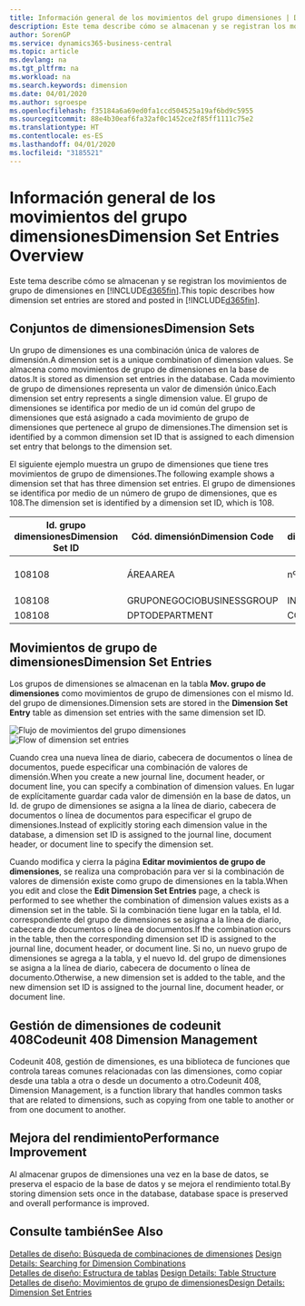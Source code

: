 ```yaml
---
title: Información general de los movimientos del grupo dimensiones | Documentos de Microsoft
description: Este tema describe cómo se almacenan y se registran los movimientos de grupo de dimensiones en Dynamics 365.
author: SorenGP
ms.service: dynamics365-business-central
ms.topic: article
ms.devlang: na
ms.tgt_pltfrm: na
ms.workload: na
ms.search.keywords: dimension
ms.date: 04/01/2020
ms.author: sgroespe
ms.openlocfilehash: f35184a6a69ed0fa1ccd504525a19af6bd9c5955
ms.sourcegitcommit: 88e4b30eaf6fa32af0c1452ce2f85ff1111c75e2
ms.translationtype: HT
ms.contentlocale: es-ES
ms.lasthandoff: 04/01/2020
ms.locfileid: "3185521"
---
```

# <a name="dimension-set-entries-overview"></a><span data-ttu-id="66a03-103">Información general de los movimientos del grupo dimensiones</span><span class="sxs-lookup"><span data-stu-id="66a03-103">Dimension Set Entries Overview</span></span>
<span data-ttu-id="66a03-104">Este tema describe cómo se almacenan y se registran los movimientos de grupo de dimensiones en [!INCLUDE[d365fin](includes/d365fin_md.md)].</span><span class="sxs-lookup"><span data-stu-id="66a03-104">This topic describes how dimension set entries are stored and posted in [!INCLUDE[d365fin](includes/d365fin_md.md)].</span></span>  

## <a name="dimension-sets"></a><span data-ttu-id="66a03-105">Conjuntos de dimensiones</span><span class="sxs-lookup"><span data-stu-id="66a03-105">Dimension Sets</span></span>  
<span data-ttu-id="66a03-106">Un grupo de dimensiones es una combinación única de valores de dimensión.</span><span class="sxs-lookup"><span data-stu-id="66a03-106">A dimension set is a unique combination of dimension values.</span></span> <span data-ttu-id="66a03-107">Se almacena como movimientos de grupo de dimensiones en la base de datos.</span><span class="sxs-lookup"><span data-stu-id="66a03-107">It is stored as dimension set entries in the database.</span></span> <span data-ttu-id="66a03-108">Cada movimiento de grupo de dimensiones representa un valor de dimensión único.</span><span class="sxs-lookup"><span data-stu-id="66a03-108">Each dimension set entry represents a single dimension value.</span></span> <span data-ttu-id="66a03-109">El grupo de dimensiones se identifica por medio de un id común del grupo de dimensiones que está asignado a cada movimiento de grupo de dimensiones que pertenece al grupo de dimensiones.</span><span class="sxs-lookup"><span data-stu-id="66a03-109">The dimension set is identified by a common dimension set ID that is assigned to each dimension set entry that belongs to the dimension set.</span></span>  

<span data-ttu-id="66a03-110">El siguiente ejemplo muestra un grupo de dimensiones que tiene tres movimientos de grupo de dimensiones.</span><span class="sxs-lookup"><span data-stu-id="66a03-110">The following example shows a dimension set that has three dimension set entries.</span></span> <span data-ttu-id="66a03-111">El grupo de dimensiones se identifica por medio de un número de grupo de dimensiones, que es 108.</span><span class="sxs-lookup"><span data-stu-id="66a03-111">The dimension set is identified by a dimension set ID, which is 108.</span></span>  

|<span data-ttu-id="66a03-112">Id. grupo dimensiones</span><span class="sxs-lookup"><span data-stu-id="66a03-112">Dimension Set ID</span></span>|<span data-ttu-id="66a03-113">Cód. dimensión</span><span class="sxs-lookup"><span data-stu-id="66a03-113">Dimension Code</span></span>|<span data-ttu-id="66a03-114">Cód. valor dimensión</span><span class="sxs-lookup"><span data-stu-id="66a03-114">Dimension Value Code</span></span>|<span data-ttu-id="66a03-115">Nombre valor dimensión</span><span class="sxs-lookup"><span data-stu-id="66a03-115">Dimension Value Name</span></span>|  
|----------------------|--------------------|--------------------------|--------------------------|  
|<span data-ttu-id="66a03-116">108</span><span class="sxs-lookup"><span data-stu-id="66a03-116">108</span></span>|<span data-ttu-id="66a03-117">ÁREA</span><span class="sxs-lookup"><span data-stu-id="66a03-117">AREA</span></span>|<span data-ttu-id="66a03-118">nº 70</span><span class="sxs-lookup"><span data-stu-id="66a03-118">70</span></span>|<span data-ttu-id="66a03-119">Norte América</span><span class="sxs-lookup"><span data-stu-id="66a03-119">America North</span></span>|  
|<span data-ttu-id="66a03-120">108</span><span class="sxs-lookup"><span data-stu-id="66a03-120">108</span></span>|<span data-ttu-id="66a03-121">GRUPONEGOCIO</span><span class="sxs-lookup"><span data-stu-id="66a03-121">BUSINESSGROUP</span></span>|<span data-ttu-id="66a03-122">INICIO</span><span class="sxs-lookup"><span data-stu-id="66a03-122">HOME</span></span>|<span data-ttu-id="66a03-123">Inicio</span><span class="sxs-lookup"><span data-stu-id="66a03-123">Home</span></span>|  
|<span data-ttu-id="66a03-124">108</span><span class="sxs-lookup"><span data-stu-id="66a03-124">108</span></span>|<span data-ttu-id="66a03-125">DPTO</span><span class="sxs-lookup"><span data-stu-id="66a03-125">DEPARTMENT</span></span>|<span data-ttu-id="66a03-126">CCIAL</span><span class="sxs-lookup"><span data-stu-id="66a03-126">SALES</span></span>|<span data-ttu-id="66a03-127">Ccial</span><span class="sxs-lookup"><span data-stu-id="66a03-127">Sales</span></span>|  

## <a name="dimension-set-entries"></a><span data-ttu-id="66a03-128">Movimientos de grupo de dimensiones</span><span class="sxs-lookup"><span data-stu-id="66a03-128">Dimension Set Entries</span></span>  
<span data-ttu-id="66a03-129">Los grupos de dimensiones se almacenan en la tabla **Mov. grupo de dimensiones** como movimientos de grupo de dimensiones con el mismo Id. del grupo de dimensiones.</span><span class="sxs-lookup"><span data-stu-id="66a03-129">Dimension sets are stored in the **Dimension Set Entry** table as dimension set entries with the same dimension set ID.</span></span>  

<span data-ttu-id="66a03-130">![Flujo de movimientos del grupo dimensiones](media/dimensionentrynav7.png "Flujo de movimientos del grupo dimensiones")</span><span class="sxs-lookup"><span data-stu-id="66a03-130">![Flow of dimension set entries](media/dimensionentrynav7.png "Flow of dimension set entries")</span></span>  

<span data-ttu-id="66a03-131">Cuando crea una nueva línea de diario, cabecera de documentos o línea de documentos, puede especificar una combinación de valores de dimensión.</span><span class="sxs-lookup"><span data-stu-id="66a03-131">When you create a new journal line, document header, or document line, you can specify a combination of dimension values.</span></span> <span data-ttu-id="66a03-132">En lugar de explícitamente guardar cada valor de dimensión en la base de datos, un Id. de grupo de dimensiones se asigna a la línea de diario, cabecera de documentos o línea de documentos para especificar el grupo de dimensiones.</span><span class="sxs-lookup"><span data-stu-id="66a03-132">Instead of explicitly storing each dimension value in the database, a dimension set ID is assigned to the journal line, document header, or document line to specify the dimension set.</span></span>  

<span data-ttu-id="66a03-133">Cuando modifica y cierra la página **Editar movimientos de grupo de dimensiones**, se realiza una comprobación para ver si la combinación de valores de dimensión existe como grupo de dimensiones en la tabla.</span><span class="sxs-lookup"><span data-stu-id="66a03-133">When you edit and close the **Edit Dimension Set Entries** page, a check is performed to see whether the combination of dimension values exists as a dimension set in the table.</span></span> <span data-ttu-id="66a03-134">Si la combinación tiene lugar en la tabla, el Id. correspondiente del grupo de dimensiones se asigna a la línea de diario, cabecera de documentos o línea de documentos.</span><span class="sxs-lookup"><span data-stu-id="66a03-134">If the combination occurs in the table, then the corresponding dimension set ID is assigned to the journal line, document header, or document line.</span></span> <span data-ttu-id="66a03-135">Si no, un nuevo grupo de dimensiones se agrega a la tabla, y el nuevo Id. del grupo de dimensiones se asigna a la línea de diario, cabecera de documento o línea de documento.</span><span class="sxs-lookup"><span data-stu-id="66a03-135">Otherwise, a new dimension set is added to the table, and the new dimension set ID is assigned to the journal line, document header, or document line.</span></span>

## <a name="codeunit-408-dimension-management"></a><span data-ttu-id="66a03-136">Gestión de dimensiones de codeunit 408</span><span class="sxs-lookup"><span data-stu-id="66a03-136">Codeunit 408 Dimension Management</span></span>
<span data-ttu-id="66a03-137">Codeunit 408, gestión de dimensiones, es una biblioteca de funciones que controla tareas comunes relacionadas con las dimensiones, como copiar desde una tabla a otra o desde un documento a otro.</span><span class="sxs-lookup"><span data-stu-id="66a03-137">Codeunit 408, Dimension Management, is a function library that handles common tasks that are related to dimensions, such as copying from one table to another or from one document to another.</span></span>

## <a name="performance-improvement"></a><span data-ttu-id="66a03-138">Mejora del rendimiento</span><span class="sxs-lookup"><span data-stu-id="66a03-138">Performance Improvement</span></span>  
<span data-ttu-id="66a03-139">Al almacenar grupos de dimensiones una vez en la base de datos, se preserva el espacio de la base de datos y se mejora el rendimiento total.</span><span class="sxs-lookup"><span data-stu-id="66a03-139">By storing dimension sets once in the database, database space is preserved and overall performance is improved.</span></span>  

## <a name="see-also"></a><span data-ttu-id="66a03-140">Consulte también</span><span class="sxs-lookup"><span data-stu-id="66a03-140">See Also</span></span>  
<span data-ttu-id="66a03-141">[Detalles de diseño: Búsqueda de combinaciones de dimensiones](design-details-searching-for-dimension-combinations.md) </span><span class="sxs-lookup"><span data-stu-id="66a03-141">[Design Details: Searching for Dimension Combinations](design-details-searching-for-dimension-combinations.md) </span></span>  
<span data-ttu-id="66a03-142">[Detalles de diseño: Estructura de tablas](design-details-table-structure.md) </span><span class="sxs-lookup"><span data-stu-id="66a03-142">[Design Details: Table Structure](design-details-table-structure.md) </span></span>  
[<span data-ttu-id="66a03-143">Detalles de diseño: Movimientos de grupo de dimensiones</span><span class="sxs-lookup"><span data-stu-id="66a03-143">Design Details: Dimension Set Entries</span></span>](design-details-dimension-set-entries.md)   
